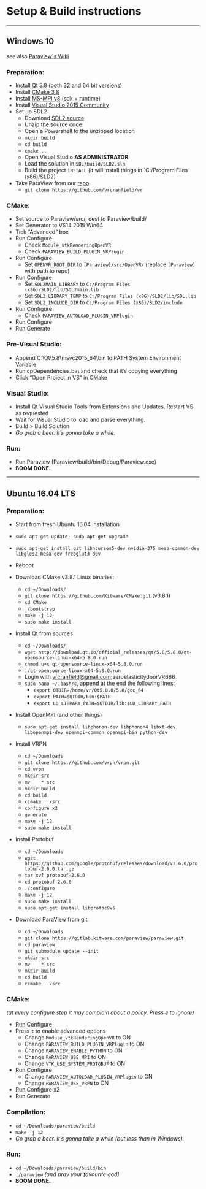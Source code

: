 # Setup & Build instructions

----
## Windows 10
see also [Paraview's Wiki](http://www.paraview.org/Wiki/ParaView:Build_And_Install)

### Preparation:
* Install [Qt 5.8](https://www.qt.io/download-open-source) (both 32 and 64 bit versions)
* Install [CMake 3.8](https://cmake.org/download/)
* Install [MS-MPI v8](https://msdn.microsoft.com/en-us/library/bb524831(v=vs.85).aspx) (sdk + runtime)
* Install [Visual Studio 2015 Community](https://drive.google.com/open?id=0BzDYQBRp4j3nZS04R0NKdmVJbFE)
* Set up SDL2
	* Download [SDL2 source](https://www.libsdl.org/release/SDL2-2.0.5.zip)
	* Unzip the source code
	* Open a Powershell to the unzipped location
	* `mkdir build`
	* `cd build`
	* `cmake ..`
	* Open Visual Studio **AS ADMINISTRATOR**
	* Load the solution in `SDL/build/SLD2.sln`
	* Build the project `INSTALL` (it will install things in `C:/Program Files (x86)/SLD2)
* Take ParaView from our [repo](https://github.com/vrcranfield/vr)
	* `git clone https://github.com/vrcranfield/vr`

### CMake:
* Set source to Paraview/src/, dest to Paraview/build/
* Set Generator to VS14 2015 Win64
* Tick “Advanced” box
* Run Configure
	* Check `Module_vtkRenderingOpenVR`
    * Check `PARAVIEW_BUILD_PLUGIN_VRPlugin`
* Run Configure
	* Set `OPENVR_ROOT_DIR` to `[Paraview]/src/OpenVR/` (replace `[Paraview]` with path to repo)
* Run Configure
	* Set `SDL2MAIN_LIBRARY` to `C:/Program Files (x86)/SLD2/lib/SDL2main.lib`
	* Set `SDL2_LIBRARY_TEMP` to `C:/Program Files (x86)/SLD2/lib/SDL.lib`
	* Set `SDL2_INCLUDE_DIR` to `C:/Program Files (x86)/SLD2/include`
* Run Configure
    * Check `PARAVIEW_AUTOLOAD_PLUGIN_VRPlugin`
* Run Configure
* Run Generate

### Pre-Visual Studio:
* Append C:\Qt\5.8\msvc2015_64\bin to PATH System Environment Variable
* Run cpDependencies.bat and check that it’s copying everything
* Click “Open Project in VS” in CMake

### Visual Studio:
* Install Qt Visual Studio Tools from Extensions and Updates. Restart VS as requested
* Wait for Visual Studio to load and parse everything. 
* Build > Build Solution
* *Go grab a beer. It’s gonna take a while.*

### Run:
* Run Paraview (Paraview/build/bin/Debug/Paraview.exe)
* **BOOM DONE.**

----
## Ubuntu 16.04 LTS

### Preparation:
* Start from fresh Ubuntu 16.04 installation
* `sudo apt-get update; sudo apt-get upgrade`

* `sudo apt-get install git libncurses5-dev nvidia-375 mesa-common-dev libgles2-mesa-dev freeglut3-dev`
* Reboot
* Download CMake v3.8.1 Linux binaries: 
    * `cd ~/Downloads/`
    * `git clone https://github.com/Kitware/CMake.git` (v3.8.1)
    * `cd CMake`
    * `./bootstrap`
    * `make -j 12`
    * `sudo make install`
* Install Qt from sources
    * `cd ~/Downloads/`
    * `wget http://download.qt.io/official_releases/qt/5.8/5.8.0/qt-opensource-linux-x64-5.8.0.run`
    * `chmod u+x qt-opensource-linux-x64-5.8.0.run`
    * `./qt-opensource-linux-x64-5.8.0.run`
    * Login with vrcranfield@gmail.com;aeroelasticitydoorVR666
    * `sudo nano ~/.bashrc`, append at the end the following lines:
        * `export QTDIR=/home/vr/Qt5.8.0/5.8/gcc_64`
        * `export PATH=$QTDIR/bin:$PATH`
        * `export LD_LIBRARY_PATH=$QTDIR/lib:$LD_LIBRARY_PATH`
* Install OpenMPI (and other things)
    * `sudo apt-get install libphonon-dev libphonon4 libxt-dev libopenmpi-dev openmpi-common openmpi-bin python-dev`
* Install VRPN
    * `cd ~/Downloads`
    * `git clone https://github.com/vrpn/vrpn.git`
    * `cd vrpn`
    * `mkdir src`
    * `mv    * src`
    * `mkdir build`
    * `cd build`
    * `ccmake ../src`
    * `configure x2`
    * `generate`
    * `make -j 12`
    * `sudo make install`
* Install Protobuf
    * `cd ~/Downloads`
    * `wget https://github.com/google/protobuf/releases/download/v2.6.0/protobuf-2.6.0.tar.gz`
    * `tar xvf protobuf-2.6.0`
    * `cd protobuf-2.6.0`
    * `./configure`
    * `make -j 12`
    * `sudo make install`
    * `sudo apt-get install libprotoc9v5`
* Download ParaView from git:
    * `cd ~/Downloads`
    * `git clone https://gitlab.kitware.com/paraview/paraview.git`
    * `cd paraview`
    * `git submodule update --init`
    * `mkdir src`
    * `mv    * src`
    * `mkdir build`
    * `cd build`
    * `ccmake ../src`

### CMake:
*(at every configure step it may complain about a policy. Press e to ignore)*

* Run Configure
* Press `t` to enable advanced options
    * Change `Module_vtkRenderingOpenVR` to ON
    * Change `PARAVIEW_BUILD_PLUGIN_VRPlugin` to ON
    * Change `PARAVIEW_ENABLE_PYTHON` to ON
    * Change `PARAVIEW_USE_MPI` to ON
    * Change `VTK_USE_SYSTEM_PROTOBUF` to ON 
* Run Configure	
    * Change `PARAVIEW_AUTOLOAD_PLUGIN_VRPlugin` to ON
    * Change `PARAVIEW_USE_VRPN` to ON
* Run Configure x2
* Run Generate

### Compilation:
* `cd ~/Downloads/paraview/build`
* `make -j 12`
* *Go grab a beer. It’s gonna take a while (but less than in Windows).*

### Run:
* `cd ~/Downloads/paraview/build/bin`
* `./paraview` *(and pray your favourite god)*
* **BOOM DONE.**

	












